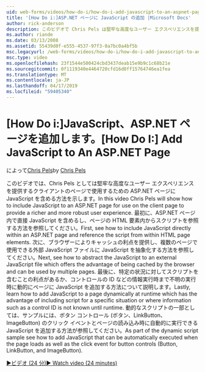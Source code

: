 ```yaml
---
uid: web-forms/videos/how-do-i/how-do-i-add-javascript-to-an-aspnet-page
title: '[How Do i:]ASP.NET ページに JavaScript の追加 |Microsoft Docs'
author: rick-anderson
description: このビデオで Chris Pels は堅牢な高度なユーザー エクスペリエンスを提供するクライアントのページで使用するための ASP.NET ページに JavaScript を含める方法を紹介しています.
ms.author: riande
ms.date: 03/13/2008
ms.assetid: 55439d0f-e555-4537-97f3-0a7bc0a4bf5b
msc.legacyurl: /web-forms/videos/how-do-i/how-do-i-add-javascript-to-an-aspnet-page
msc.type: video
ms.openlocfilehash: 23f1544e500424cbd3437deab15e9b9c1c68b21e
ms.sourcegitcommit: 0f1119340e4464720cfd16d0ff15764746ea1fea
ms.translationtype: MT
ms.contentlocale: ja-JP
ms.lasthandoff: 04/17/2019
ms.locfileid: "59405340"
---
```

# <a name="how-do-i-add-javascript-to-an-aspnet-page"></a><span data-ttu-id="63522-103">[How Do i:]JavaScript、ASP.NET ページを追加します。</span><span class="sxs-lookup"><span data-stu-id="63522-103">[How Do I:] Add JavaScript to An ASP.NET Page</span></span>

<span data-ttu-id="63522-104">によって[Chris Pels](https://twitter.com/chrispels)</span><span class="sxs-lookup"><span data-stu-id="63522-104">by [Chris Pels](https://twitter.com/chrispels)</span></span>

<span data-ttu-id="63522-105">このビデオでは、Chris Pels としては堅牢な高度なユーザー エクスペリエンスを提供するクライアントのページで使用するための ASP.NET ページに JavaScript を含める方法を示します。</span><span class="sxs-lookup"><span data-stu-id="63522-105">In this video Chris Pels will show how to include JavaScript to an ASP.NET page for use on the client page to provide a richer and more robust user experience.</span></span> <span data-ttu-id="63522-106">最初に、ASP.NET ページ内で直接 JavaScript を含めるし、ページの HTML 要素内からスクリプトを参照する方法を参照してください。</span><span class="sxs-lookup"><span data-stu-id="63522-106">First, see how to include JavaScript directly within an ASP.NET page and reference the script from within HTML page elements.</span></span> <span data-ttu-id="63522-107">次に、ブラウザーによりキャッシュの利点を提供し、複数のページで使用できる外部 JavaScript ファイルに JavaScript を抽象化する方法を参照してください。</span><span class="sxs-lookup"><span data-stu-id="63522-107">Next, see how to abstract the JavaScript to an external JavaScript file which offers the advantage of being cached by the browser and can be used by multiple pages.</span></span> <span data-ttu-id="63522-108">最後に、特定の状況に対してスクリプトを含むことの利点があるか、コントロールの ID などの情報実行時まで不明の実行時に動的にページに JavaScript を追加する方法について説明します。</span><span class="sxs-lookup"><span data-stu-id="63522-108">Lastly, learn how to add JavaScript to a page dynamically at runtime which has the advantage of including script for a specific situation or where information such as a control ID is not known until runtime.</span></span> <span data-ttu-id="63522-109">動的なスクリプトの一部としては、サンプルには、ボタン コントロール (ボタン、LinkButton、ImageButton) のクリック イベントとページの読み込み時に自動的に実行できる JavaScript を追加する方法が参照してください。</span><span class="sxs-lookup"><span data-stu-id="63522-109">As part of the dynamic script sample see how to add JavaScript that can be automatically executed when the page loads as well as the click event for button controls (Button, LinkButton, and ImageButton).</span></span>

[<span data-ttu-id="63522-110">&#9654;ビデオ (24 分)</span><span class="sxs-lookup"><span data-stu-id="63522-110">&#9654; Watch video (24 minutes)</span></span>](https://channel9.msdn.com/Blogs/ASP-NET-Site-Videos/how-do-i-add-javascript-to-an-aspnet-page)
